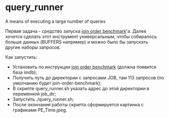 # query_runner
A means of executing a large number of queries

Первая задача - средство запуска [join order benchmark](https://github.com/gregrahn/join-order-benchmark)'a.
Далее хочется сделать этот инструмент универсальным, чтобы собиралось больше данных (BUFFERS например) и можно было бы запускать другие наборы запросов.

Как запустить:

 - Установить по инструкции [join order benchmark](https://github.com/gregrahn/join-order-benchmark) (должна появится база imdb);
 - Получить путь до директории с запросами JOB, там 113 запросов (по умолчанию будет join-order-benchmark);
 - В скрипте query_runner.sh указать адрес до этой директории в переменной job_dir;
 - Запустить ./query_runner.sh;
 - После окончания работы скрипта сформируется картинка с графиками PE_Time.jpeg.